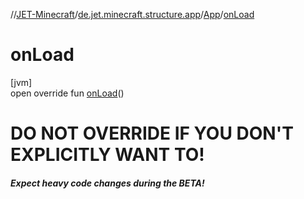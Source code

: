 //[JET-Minecraft](../../../index.md)/[de.jet.minecraft.structure.app](../index.md)/[App](index.md)/[onLoad](on-load.md)

# onLoad

[jvm]\
open override fun [onLoad](on-load.md)()

# **DO NOT OVERRIDE IF YOU DON'T EXPLICITLY WANT TO!**

#### ***Expect heavy code changes during the BETA!***
